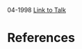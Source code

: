

04-1998
[Link to Talk](https://www.churchofjesuschrist.org/study/general-conference/1998/04/sunday-afternoon-session?lang=eng)



# References
